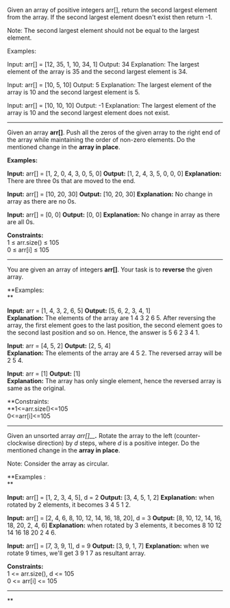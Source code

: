 Given an array of positive integers arr[], return the second largest element from the array. If the second largest element doesn't exist then return -1.

Note: The second largest element should not be equal to the largest element.

Examples:

Input: arr[] = [12, 35, 1, 10, 34, 1]
Output: 34
Explanation: The largest element of the array is 35 and the second largest element is 34.

Input: arr[] = [10, 5, 10]
Output: 5
Explanation: The largest element of the array is 10 and the second largest element is 5.

Input: arr[] = [10, 10, 10]
Output: -1
Explanation: The largest element of the array is 10 and the second largest element does not exist.

---
Given an array **arr[]**. Push all the zeros of the given array to the right end of the array while maintaining the order of non-zero elements. Do the mentioned change in the **array in place**.

**Examples:**

**Input:** arr[] = [1, 2, 0, 4, 3, 0, 5, 0]
**Output:** [1, 2, 4, 3, 5, 0, 0, 0]
**Explanation:** There are three 0s that are moved to the end.

**Input:** arr[] = [10, 20, 30]
**Output:** [10, 20, 30]
**Explanation:** No change in array as there are no 0s.

**Input:** arr[] = [0, 0]
**Output:** [0, 0]
**Explanation:** No change in array as there are all 0s.

**Constraints:**  
1 ≤ arr.size() ≤ 105  
0 ≤ arr[i] ≤ 105

---
You are given an array of integers **arr[]**. Your task is to **reverse** the given array.

**Examples:  
**

**Input:** arr = [1, 4, 3, 2, 6, 5]
**Output:** [5, 6, 2, 3, 4, 1]  
**Explanation:** The elements of the array are 1 4 3 2 6 5. After reversing the array, the first element goes to the last position, the second element goes to the second last position and so on. Hence, the answer is 5 6 2 3 4 1.

**Input**: arr = [4, 5, 2]
**Output:** [2, 5, 4]  
**Explanation:** The elements of the array are 4 5 2. The reversed array will be 2 5 4.  

**Input**: arr = [1]
**Output:** [1]  
**Explanation:** The array has only single element, hence the reversed array is same as the original.

**Constraints:  
**1<=arr.size()<=105  
0<=arr[i]<=105

---
Given an unsorted array _arr[]__**.**_ Rotate the array to the left (counter-clockwise direction) by _d_ steps, where _d_ is a positive integer. Do the mentioned change in the **array in place**.

Note: Consider the array as circular.

**Examples :  
**

**Input:** arr[] = [1, 2, 3, 4, 5], d = 2
**Output:** [3, 4, 5, 1, 2]
**Explanation:** when rotated by 2 elements, it becomes 3 4 5 1 2.

**Input:** arr[] = [2, 4, 6, 8, 10, 12, 14, 16, 18, 20], d = 3
**Output:** [8, 10, 12, 14, 16, 18, 20, 2, 4, 6]
**Explanation:** when rotated by 3 elements, it becomes 8 10 12 14 16 18 20 2 4 6.  

**Input:** arr[] = [7, 3, 9, 1], d = 9
**Output:** [3, 9, 1, 7]
**Explanation:** when we rotate 9 times, we'll get 3 9 1 7 as resultant array.

**Constraints:**  
1 <= arr.size(), d <= 105  
0 <= arr[i] <= 105

---
**